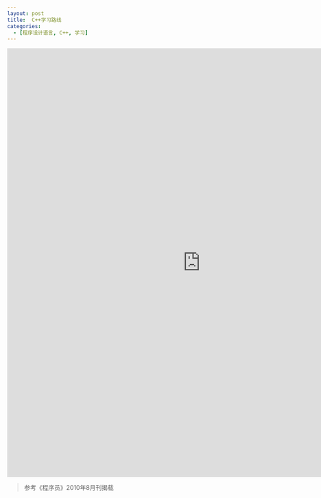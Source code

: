 ```yaml
---
layout: post
title:  C++学习路线
categories:
  - [程序设计语言, C++, 学习]
---
```

<iframe style="border:none" width="900" text-align="center" height="1000" src="https://whimsical.com/embed/B5S7D76ZxLB3GTxXkDxFq1"></iframe>

> 参考《程序员》2010年8月刊揭载
